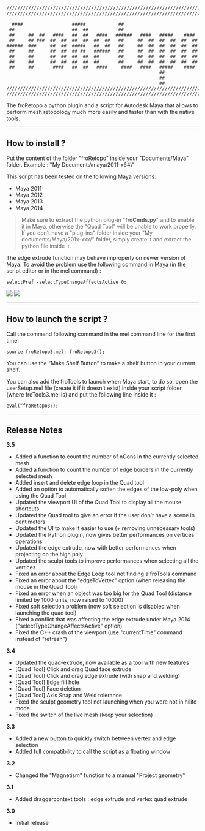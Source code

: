 ```
//////////////////////////////////////////////////////////////////////////
//////////////////////////////////////////////////////////////////////////

  ####                  #####            ##                           
 ##                     ##  ##           ##                           
 ##     ##  ##   ####   ##  ##   ####   ######   ####   #####    #### 
 ##     ## ###  ##  ##  ##  ##  ##  ##   ##     ##  ##  ##  ##  ##  ##
######  ###     ##  ##  #####   ##  ##   ##     ##  ##  ##  ##  ##  ##
 ##     ##      ##  ##  ## ##   ######   ##     ##  ##  ##  ##  ##  ##
 ##     ##      ##  ##  ##  ##  ##       ##     ##  ##  ##  ##  ##  ##
 ##     ##      ##  ##  ##  ##  ##       ##     ##  ##  ##  ##  ##  ##
 ##     ##       ####   ##  ##   ####     ####   ####   #####    #### 
                                                        ##            
                                                        ##            
                                                        ##  
//////////////////////////////////////////////////////////////////////////
//////////////////////////////////////////////////////////////////////////
```

The froRetopo a python plugin and a script for Autodesk Maya that allows to perform mesh retopology much more easily and faster than with the native tools.

---

## How to install ?

Put the content of the folder "froRetopo" inside your "Documents/Maya" folder. Example : "My Documents\\maya\\2011-x64\\"

This script has been tested on the following Maya versions:

* Maya 2011
* Maya 2012
* Maya 2013 
* Maya 2014

> Make sure to extract the python plug-in "__froCmds.py__" and to enable it in Maya, otherwise the "Quad Tool" will be unable to work properly. If you don’t have a "plug-ins" folder inside your "My documents/Maya/201x-xxx/" folder, simply create it and extract the python file inside it.

The edge extrude function may behave improperly on newer version of Maya. To avoid the problem use the following command in Maya (in the script editor or in the mel command) :

```
selectPref -selectTypeChangeAffectsActive 0;
```

[![](resources/th_instal_script.jpg)](resources/instal_script.jpg) [![](resources/th_enable_plugin.jpg)](resources/enable_plugin.jpg)

---

## How to launch the script ?

Call the command following command in the mel command line for the first time: 

```
source froRetopo3.mel; froRetopo3();
```

You can use the “Make Shelf Button” to make a shelf button in your current shelf.

You can also add the froTools to launch when Maya start, to do so, open the 
userSetup.mel file (create it if it doesn’t exist) inside your script folder 
(where froTools3.mel is) and put the following line inside it :

```
eval(“froRetopo3?);
```

---

## Release Notes

__3.5__

* Added a function to count the number of nGons in the currently selected mesh
* Added a function to count the number of edge borders in the currently selected mesh
* Added insert and delete edge loop in the Quad tool
* Added an option to automatically soften the edges of the low-poly when using the Quad Tool
* Updated the viewport UI of the Quad Tool to display all the mouse shortcuts
* Updated the Quad tool to give an error if the user don't have a scene in centimeters
* Updated the UI to make it easier to use (+ removing unnecessary tools)
* Updated the Python plugin, now gives better performances on vertices operations
* Updated the edge extrude, now with better performances when projecting on the high poly
* Updated the sculpt tools to improve performances when selecting all the vertices
* Fixed an error about the Edge Loop tool not finding a froTools command
* Fixed an error about the "edgeToVertex" option (when releasing the mouse in the Quad Tool)
* Fixed an error when an object was too big for the Quad Tool (distance limited by 1000 units, now raised to 10000)
* Fixed soft selection problem (now soft selection is disabled when launching the quad tool)
* Fixed a conflict that was affecting the edge extrude under Maya 2014 ("selectTypeChangeAffectsActive" option)
* Fixed the C++ crash of the viewport (use "currentTime" command instead of "refresh")

__3.4__

* Updated the quad-extrude, now available as a tool with new features
* \[Quad Tool\] Click and drag Quad face extrude
* \[Quad Tool\] Click and drag edge extrude (with snap and welding)
* \[Quad Tool\] Edge fill hole
* \[Quad Tool\] Face deletion
* \[Quad Tool\] Axis Snap and Weld tolerance
* Fixed the sculpt geometry tool not launching when you were not in hilite mode
* Fixed the switch of the live mesh (keep your selection)

__3.3__

* Added a new button to quickly switch between vertex and edge selection
* Added full compatibility to call the script as a floating window

__3.2__

* Changed the "Magnetism" function to a manual "Project geometry"

__3.1__

* Added draggercontext tools : edge extrude and vertex quad extrude

__3.0__

* Initial release
